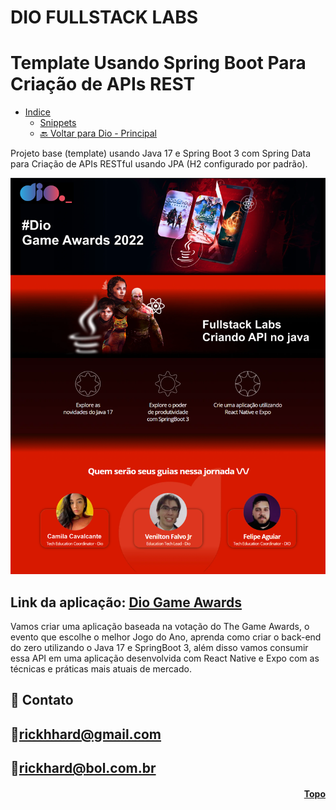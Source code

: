 <p align="center" id="topo"> 

# DIO FULLSTACK LABS
# Template Usando Spring Boot Para Criação de APIs REST
  * [Indice](#funciona)
    * [Snippets](https://gist.github.com/falvojr/04b33012a0f59e47d86a9aa0f347cbd2)
    * [🔙 Voltar para Dio - Principal](https://github.com/RickHardBR/DIO)
  

Projeto base (template) usando Java 17 e Spring Boot 3 com Spring Data para Criação de APIs RESTful usando JPA (H2 configurado por padrão).

<img src="./src/image/apijava.webp" alt="Imagem capa do Labs">


## Link da aplicação: <a href="">Dio Game Awards</a>

Vamos criar uma aplicação baseada na votação do The Game Awards, o evento que escolhe o melhor Jogo do Ano, aprenda como criar o back-end do zero utilizando o Java 17 e SpringBoot 3, além disso vamos consumir essa API em uma aplicação desenvolvida com React Native e Expo com as técnicas e práticas mais atuais de mercado.


## 💛 Contato

## 📧rickhhard@gmail.com

## 📧rickhard@bol.com.br

<h4 align="right"><a href="#topo">Topo</a></h4>